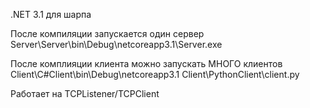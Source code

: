 .NET 3.1 для шарпа

После компиляции запускается один сервер
Server\Server\bin\Debug\netcoreapp3.1\Server.exe

После комплияции клиента можно запускать МНОГО клиентов
Client\C#Client\bin\Debug\netcoreapp3.1
Client\PythonClient\client.py

Работает на TCPListener/TCPClient